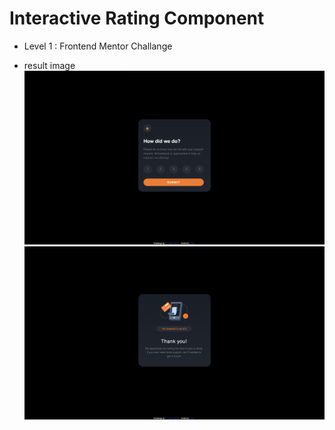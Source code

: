 # Interactive Rating Component

- Level 1 : Frontend Mentor Challange

- result image
  ![rating state image](https://raw.githubusercontent.com/MyungAe/FrontendMentor_Repo/master/InteractiveRatingComponent/Result/first-screenshot.png)
  ![thank u state image](https://raw.githubusercontent.com/MyungAe/FrontendMentor_Repo/master/InteractiveRatingComponent/Result/second-screenshot.png)
